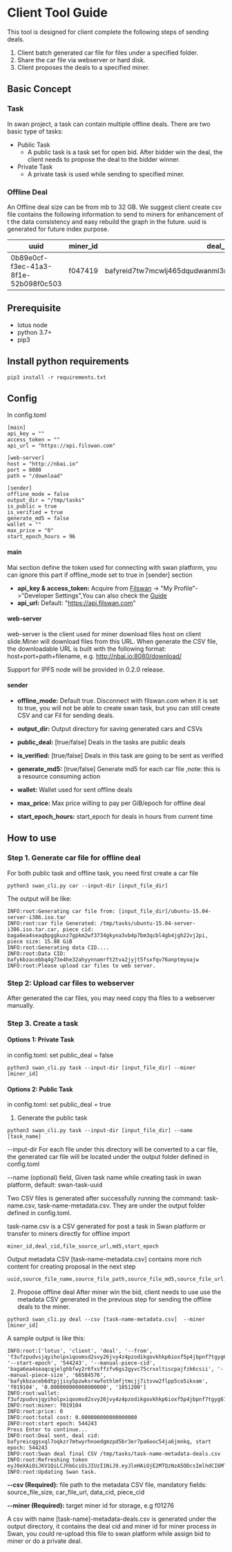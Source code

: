 # Client Tool Guide

This tool is designed for client complete the following steps of sending deals.

1. Client batch generated car file for files under a specified folder.
2. Share the car file via webserver or hard disk.
3. Client proposes the deals to a specified miner.

## Basic Concept

### Task

In swan project, a task can contain multiple offline deals. There are two basic type of tasks:

- Public Task
    * A public task is a task set for open bid. After bidder win the deal, the client needs to propose the deal to the
      bidder winner.
- Private Task
    * A private task is used while sending to specified miner.

### Offline Deal

An Offline deal size can be from mb to 32 GB. We suggest client create csv file contains the following information to
send to miners for enhancement of t the data consistency and easy rebuild the graph in the future. uuid is generated for
future index purpose.

uuid|miner_id|deal_cid|file_source_url|md5|start_epoch
------------|-------------|-------------|-------------|-------------|-------------
0b89e0cf-f3ec-41a3-8f1e-52b098f0c503|f047419|bafyreid7tw7mcwlj465dqudwanml3mueyzizezct6cm5a7g2djfxjfgxwm|http://download.com/downloads/fil.tar.car| |544835

## Prerequisite

- lotus node
- python 3.7+
- pip3

## Install python requirements

```shell
pip3 install -r requirements.txt 
```

## Config

In config.toml

```
[main]
api_key = ""
access_token = ""
api_url = "https://api.filswan.com"

[web-server]
host = "http://nbai.io"
port = 8080
path = "/download"

[sender]
offline_mode = false
output_dir = "/tmp/tasks"
is_public = true
is_verified = true
generate_md5 = false
wallet = ""
max_price = "0"
start_epoch_hours = 96
```

#### main

Mai section define the token used for connecting with swan platform, you can ignore this part if offline_mode set to
true in [sender] section

- **api_key & access_token:** Acquire from [Filswan](https://www.filswan.com) -> "My Profile"->"Developer Settings",You
  can also check the [Guide](https://nebulaai.medium.com/how-to-use-api-key-in-swan-a2ebdb005aa4)
- **api_url:** Default: "https://api.filswan.com"

#### web-server

web-server is the client used for miner download files host on client slide.Miner will download files from this URL.
When generate the CSV file, the downloadable URL is built with the following format: host+port+path+filename,
e.g. http://nbai.io:8080/download/<filename>

Support for IPFS node will be provided in 0.2.0 release.

#### sender

- **offline_mode:** Default true. Disconnect with filswan.com when it is set to true, you will not be able to create
  swan task, but you can still create CSV and car Fil for sending deals.
- **output_dir:** Output directory for saving generated cars and CSVs

- **public_deal:** [true/false] Deals in the tasks are public deals
- **is_verified:** [true/false] Deals in this task are going to be sent as verified
- **generate_md5:** [true/false] Generate md5 for each car file ,note: this is a resource consuming action
- **wallet:**  Wallet used for sent offline deals
- **max_price:** Max price willing to pay per GiB/epoch for offline deal
- **start_epoch_hours:** start_epoch for deals in hours from current time

## How to use

### Step 1. Generate car file for offline deal

For both public task and offline task, you need first create a car file

```shell
python3 swan_cli.py car --input-dir [input_file_dir]
```

The output will be like:

```shell
INFO:root:Generating car file from: [input_file_dir]/ubuntu-15.04-server-i386.iso.tar
INFO:root:car file Generated: /tmp/tasks/ubuntu-15.04-server-i386.iso.tar.car, piece cid: baga6ea4seaqbpggkuxz7gpkm2wf3734gkyna3vb4p7bm3qcbl4gb4jgh22vj2pi, piece size: 15.88 GiB
INFO:root:Generating data CID....
INFO:root:Data CID: bafykbzacebbq4g73e4he32ahyynnamrft2tva2jyjt5fsxfqv76anptmyoajw
INFO:root:Please upload car files to web server.
```

### Step 2: Upload car files to webserver

After generated the car files, you may need copy tha files to a webserver manually.

### Step 3. Create a task

#### Options 1: Private Task

in config.toml: set public_deal = false

```shell
python3 swan_cli.py task --input-dir [input_file_dir] --miner [miner_id]
```

#### Options 2: Public Task

in config.toml: set public_deal = true

1. Generate the public task

```shell
python3 swan_cli.py task --input-dir [input_file_dir] --name [task_name]
```

--input-dir For each file under this directory will be converted to a car file, the generated car file will be located
under the output folder defined in config.toml

--name (optional) field, Given task name while creating task in swan platform, default:
swan-task-uuid

Two CSV files is generated after successfully running the command: task-name.csv, task-name-metadata.csv. They are under
the output folder defined in config.toml.

task-name.csv is a CSV generated for post a task in Swan platform or transfer to miners directly for offline import

```
miner_id,deal_cid,file_source_url,md5,start_epoch
```

Output metadata CSV [task-name-metadata.csv] contains more rich content for creating proposal in the next step

```
uuid,source_file_name,source_file_path,source_file_md5,source_file_url,source_file_size,car_file_name,car_file_path,car_file_md5,car_file_url,car_file_size,deal_cid,data_cid,piece_cid,miner_id,start_epoch
```

2. Propose offline deal After miner win the bid, client needs to use use the metadata CSV generated in the previous step
   for sending the offline deals to the miner.

```
python3 swan_cli.py deal --csv [task-name-metadata.csv]  --miner [miner_id]
```

A sample output is like this:

```shell
INFO:root:['lotus', 'client', 'deal', '--from', 'f3ufzpudvsjqyiholpxiqoomsd2svy26jvy4z4pzodikgovkhkp6ioxf5p4jbpnf7tgyg67dny4j75e7og7zeq', '--start-epoch', '544243', '--manual-piece-cid', 'baga6ea4seaqcqjelghbfwy2r6fxsffzfv6gs2gyvc75crxxltiscpajfzk6csii', '--manual-piece-size', '66584576', 'bafykbzaceb6dtpjjisy5pzwksrxwfothlmfjtmcjj7itsvw2flpp5co5ikxam', 'f019104', '0.000000000000000000', '1051200']
INFO:root:wallet: f3ufzpudvsjqyiholpxiqoomsd2svy26jvy4z4pzodikgovkhkp6ioxf5p4jbpnf7tgyg67dny4j75e7og7zeq
INFO:root:miner: f019104
INFO:root:price: 0
INFO:root:total cost: 0.000000000000000000
INFO:root:start epoch: 544243
Press Enter to continue...
INFO:root:Deal sent, deal cid: bafyreicqgsxql7oqkzr7mtwyrhnoedgmzpd5br3er7pa6ooc54ja6jmnkq, start epoch: 544243
INFO:root:Swan deal final CSV /tmp/tasks/task-name-metadata-deals.csv
INFO:root:Refreshing token
eyJ0eXAiOiJKV1QiLCJhbGciOiJIUzI1NiJ9.eyJleHAiOjE2MTQzNzA5ODcsImlhdCI6MTYxNDI4NDU4Nywic3ViIjoiV2pIVkJDYWIxM2FyUURlUldwbkw0QSJ9.Hn8f0z2Ew6DuL2E2ELgpi9_Gj8xrg28S3v31dTUW32s
INFO:root:Updating Swan task.
```

**--csv (Required):**  file path to the metadata CSV file, mandatory fields: source_file_size, car_file_url, data_cid,
piece_cid

**--miner (Required):** target miner id for storage, e.g f01276

A csv with name [task-name]-metadata-deals.csv is generated under the output directory, it contains the deal cid and
miner id for miner process in Swan, you could re-upload this file to swan platform while assign bid to miner or do a
private deal.

